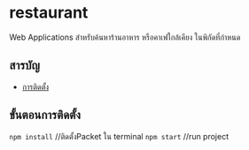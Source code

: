# restaurant 
Web Applications สําหรับค้นหาร้านอาหาร หรือคาเฟใกล้เคียง ในพิกัดที่กำหนด
## สารบัญ

-  [การติดตั้ง ](#%E0%B8%82%E0%B8%B1%E0%B9%89%E0%B8%99%E0%B8%95%E0%B8%AD%E0%B8%99%E0%B8%81%E0%B8%B2%E0%B8%A3%E0%B8%95%E0%B8%B4%E0%B8%94%E0%B8%95%E0%B8%B1%E0%B9%89%E0%B8%87)

## ขั้นตอนการติดตั้ง



`npm install`   //ติดตั้งPacket ใน terminal
`npm start`      //run project 
